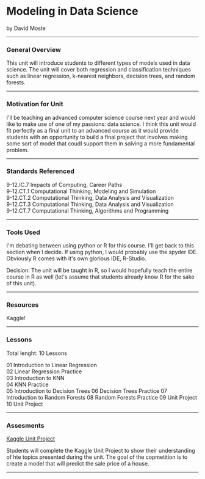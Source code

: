 # Modeling in Data Science
by David Moste

-----

### General Overview
This unit will introduce students to different types of models used in data science. The unit will cover both regression and classification techniques such as linear regression, k-nearest neighbors, decision trees, and random forests.

---

### Motivation for Unit
I'll be teaching an advanced computer science course next year and would like to make use of one of my passions: data science. I think this unit would fit perfectly as a final unit to an advanced course as it would provide students with an opportunity to build a final project that involves making some sort of model that coudl support them in solving a more fundamental problem.

---

### Standards Referenced
9-12.IC.7 Impacts of Computing, Career Paths  
9-12.CT.1 Computational Thinking, Modeling and Simulation  
9-12.CT.2 Computational Thinking, Data Analysis and Visualization  
9-12.CT.3 Computational Thinking, Data Analysis and Visualization  
9-12.CT.7 Computational Thinking, Algorithms and Programming

---

### Tools Used
I'm debating between using python or R for this course. I'll get back to this section when I decide. If using python, I would probably use the spyder IDE. Obviously R comes with it's own glorious IDE, R-Studio.

Decision: The unit will be taught in R, so I would hopefully teach the entire course in R as well (let's assume that students already know R for the sake of this unit).

---

### Resources
Kaggle!

---

### Lessons
Total lenght: 10 Lessons

01 Introduction to Linear Regression  
02 Linear Regression Practice  
03 Introduction to KNN  
04 KNN Practice  
05 Introduction to Decision Trees
06 Decision Trees Practice
07 Introduction to Random Forests
08 Random Forests Practice
09 Unit Project
10 Unit Project

---

### Assesments
[Kaggle Unit Project](https://www.kaggle.com/competitions/house-prices-advanced-regression-techniques/data)

Students will complete the Kaggle Unit Project to show their understanding of hte topics presented during the unit. The goal of the copmetition is to create a model that will predict the sale price of a house.

---
